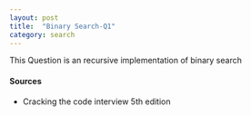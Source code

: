 ```yaml
---
layout: post
title:  "Binary Search-Q1"
category: search
---
```

This Question is an recursive implementation of binary search 

#### Sources
* Cracking the code interview 5th edition 

